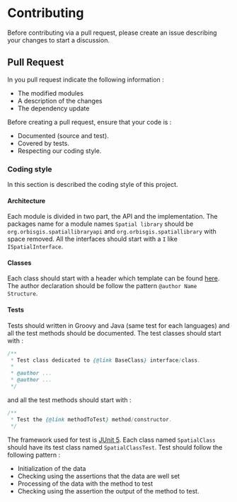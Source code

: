 # Contributing

Before contributing via a pull request, please create an issue describing 
your changes to start a discussion.

## Pull Request

In you pull request indicate the following information : 
 - The modified modules
 - A description of the changes 
 - The dependency update

Before creating a pull request, ensure that your code is :
 - Documented (source and test).
 - Covered by tests.
 - Respecting our coding style.
 
### Coding style

In this section is described the coding style of this project.

#### Architecture

Each module is divided in two part, the API and the implementation.
The packages name for a module names `Spatial library` should be 
`org.orbisgis.spatiallibraryapi` and `org.orbisgis.spatiallibrary` with 
space removed. All the interfaces should start with a `I` like 
`ISpatialInterface`.

#### Classes

Each class should start with a header which template can be found 
[here](HEADER.md). The author declaration should be follow the pattern 
`@author Name Structure`.

#### Tests

Tests should written in Groovy and Java (same test for each languages) 
and all the test methods should be documented. The test classes should 
start with :
``` java
/**
 * Test class dedicated to {@link BaseClass} interface/class.
 *
 * @author ...
 * @author ...
 */
```
and all the test methods should start with :
``` java
/**
 * Test the {@link methodToTest} method/constructor.
 */
```
The framework used for test is 
[JUnit 5](https://junit.org/junit5/docs/current/user-guide/). 
Each class named `SpatialClass` should have its test class named 
`SpatialClassTest`.
Test should follow the following pattern :
 - Initialization of the data
 - Checking using the assertions that the data are well set
 - Processing of the data with the method to test
 - Checking using the assertion the output of the method to test.
